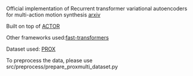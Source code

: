 Official implementation of Recurrent transformer variational autoencoders for multi-action motion synthesis [arxiv](https://arxiv.org/abs/2206.06741)

Built on top of [ACTOR](https://github.com/Mathux/ACTOR)

Other frameworks used:[fast-transformers](https://github.com/idiap/fast-transformers)

Dataset used: [PROX](https://prox.is.tue.mpg.de) 

To preprocess the data, please use src/preprocess/prepare_proxmulti_dataset.py  
